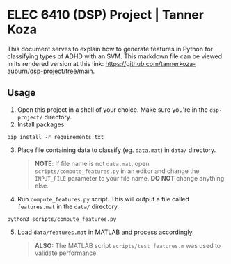 # ELEC 6410 (DSP) Project | Tanner Koza

This document serves to explain how to generate features in Python for classifying types of ADHD with an SVM. This markdown file can be viewed in its rendered version at this link: https://github.com/tannerkoza-auburn/dsp-project/tree/main.

## Usage

1. Open this project in a shell of your choice. Make sure you're in the `dsp-project/` directory.
2. Install packages.

```shell
pip install -r requirements.txt
```

3. Place file containing data to classify (eg. `data.mat`) in `data/` directory.

   > **NOTE**: If file name is not `data.mat`, open `scripts/compute_features.py` in an editor and change the `INPUT_FILE` parameter to your file name. **DO NOT** change anything else.

4. Run `compute_features.py` script. This will output a file called `features.mat` in the `data/` directory.

```shell
python3 scripts/compute_features.py
```

5. Load `data/features.mat` in MATLAB and process accordingly.

   > **ALSO:** The MATLAB script `scripts/test_features.m` was used to validate performance.
